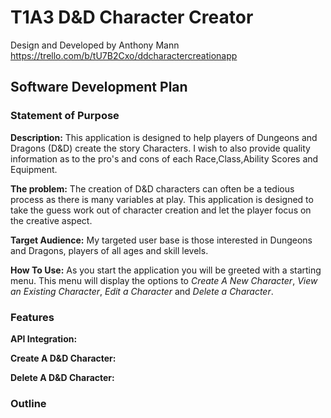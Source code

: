 # T1A3 D&D Character Creator

Design and Developed by Anthony Mann
<https://trello.com/b/tU7B2Cxo/ddcharactercreationapp>

## Software Development Plan

### Statement of Purpose

**Description:**
This application is designed to help players of Dungeons and Dragons (D&D) create the story Characters. I wish to also provide quality information as to the pro's and cons of each Race,Class,Ability Scores and Equipment.

**The problem:**
The creation of D&D characters can often be a tedious process as there is many variables at play. This application is designed to take the guess work out of character creation and let the player focus on the creative aspect.

**Target Audience:**
My targeted user base is those interested in Dungeons and Dragons, players of all ages and skill levels.

**How To Use:**
As you start the application you will be greeted with a starting menu. This menu will display the options to _Create A New Character_, _View an Existing Character_, _Edit a Character_ and _Delete a Character_.

### Features

**API Integration:**

**Create A D&D Character:**

**Delete A D&D Character:**

### Outline
